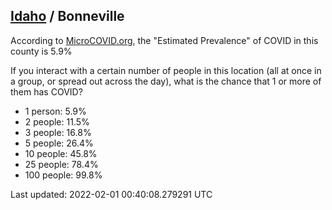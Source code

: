 
## [Idaho](/united-states/idaho) / Bonneville

According to [MicroCOVID.org](http://microcovid.org),
the "Estimated Prevalence" of COVID in this county is 5.9%

If you interact with a certain number of people in this location
(all at once in a group, or spread out across the day), what is the chance that
1 or more of them has COVID?

- 1 person: 5.9%
- 2 people: 11.5%
- 3 people: 16.8%
- 5 people: 26.4%
- 10 people: 45.8%
- 25 people: 78.4%
- 100 people: 99.8%

Last updated: 2022-02-01 00:40:08.279291 UTC
